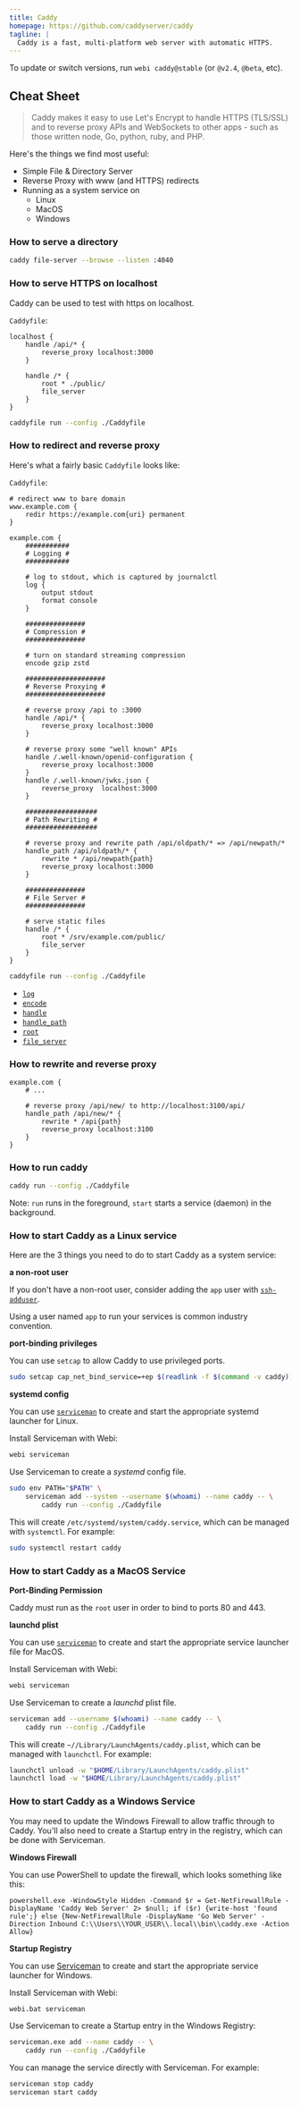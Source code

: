 ```yaml
---
title: Caddy
homepage: https://github.com/caddyserver/caddy
tagline: |
  Caddy is a fast, multi-platform web server with automatic HTTPS.
---
```


To update or switch versions, run `webi caddy@stable` (or `@v2.4`, `@beta`,
etc).

## Cheat Sheet

> Caddy makes it easy to use Let's Encrypt to handle HTTPS (TLS/SSL) and to
> reverse proxy APIs and WebSockets to other apps - such as those written node,
> Go, python, ruby, and PHP.

Here's the things we find most useful:

- Simple File & Directory Server
- Reverse Proxy with www (and HTTPS) redirects
- Running as a system service on
  - Linux
  - MacOS
  - Windows

### How to serve a directory

```sh
caddy file-server --browse --listen :4040
```

### How to serve HTTPS on localhost

Caddy can be used to test with https on localhost.

`Caddyfile`:

```Caddyfile
localhost {
    handle /api/* {
        reverse_proxy localhost:3000
    }

    handle /* {
        root * ./public/
        file_server
    }
}
```

```sh
caddyfile run --config ./Caddyfile
```

### How to redirect and reverse proxy

Here's what a fairly basic `Caddyfile` looks like:

`Caddyfile`:

```Caddyfile
# redirect www to bare domain
www.example.com {
    redir https://example.com{uri} permanent
}

example.com {
    ###########
    # Logging #
    ###########

    # log to stdout, which is captured by journalctl
    log {
        output stdout
        format console
    }

    ###############
    # Compression #
    ###############

    # turn on standard streaming compression
    encode gzip zstd

    ####################
    # Reverse Proxying #
    ####################

    # reverse proxy /api to :3000
    handle /api/* {
        reverse_proxy localhost:3000
    }

    # reverse proxy some "well known" APIs
    handle /.well-known/openid-configuration {
        reverse_proxy localhost:3000
    }
    handle /.well-known/jwks.json {
        reverse_proxy  localhost:3000
    }

    ##################
    # Path Rewriting #
    ##################

    # reverse proxy and rewrite path /api/oldpath/* => /api/newpath/*
    handle_path /api/oldpath/* {
        rewrite * /api/newpath{path}
        reverse_proxy localhost:3000
    }

    ###############
    # File Server #
    ###############

    # serve static files
    handle /* {
        root * /srv/example.com/public/
        file_server
    }
}
```

```sh
caddyfile run --config ./Caddyfile
```

- [`log`](https://caddyserver.com/docs/caddyfile/directives/log)
- [`encode`](https://caddyserver.com/docs/caddyfile/directives/encode)
- [`handle`](https://caddyserver.com/docs/caddyfile/directives/handle)
- [`handle_path`](https://caddyserver.com/docs/caddyfile/directives/handle_path)
- [`root`](https://caddyserver.com/docs/caddyfile/directives/root)
- [`file_server`](https://caddyserver.com/docs/caddyfile/directives/file_server)

### How to rewrite and reverse proxy

```Caddyfile
example.com {
    # ...

    # reverse proxy /api/new/ to http://localhost:3100/api/
    handle_path /api/new/* {
        rewrite * /api{path}
        reverse_proxy localhost:3100
    }
}
```

### How to run caddy

```sh
caddy run --config ./Caddyfile
```

Note: `run` runs in the foreground, `start` starts a service (daemon) in the
background.

### How to start Caddy as a Linux service

Here are the 3 things you need to do to start Caddy as a system service:

**a non-root user**

If you don't have a non-root user, consider adding the `app` user with
[`ssh-adduser`](https://webinstall.dev/ssh-adduser).

Using a user named `app` to run your services is common industry convention.

**port-binding privileges**

You can use `setcap` to allow Caddy to use privileged ports.

```sh
sudo setcap cap_net_bind_service=+ep $(readlink -f $(command -v caddy))
```

**systemd config**

You can use [`serviceman`](https://webinstall.dev/serviceman) to create and
start the appropriate systemd launcher for Linux.

Install Serviceman with Webi:

```sh
webi serviceman
```

Use Serviceman to create a _systemd_ config file.

```sh
sudo env PATH="$PATH" \
    serviceman add --system --username $(whoami) --name caddy -- \
        caddy run --config ./Caddyfile
```

This will create `/etc/systemd/system/caddy.service`, which can be managed with
`systemctl`. For example:

```sh
sudo systemctl restart caddy
```

### How to start Caddy as a MacOS Service

**Port-Binding Permission**

Caddy must run as the `root` user in order to bind to ports 80 and 443.

**launchd plist**

You can use [`serviceman`](https://webinstall.dev/serviceman) to create and
start the appropriate service launcher file for MacOS.

Install Serviceman with Webi:

```sh
webi serviceman
```

Use Serviceman to create a _launchd_ plist file.

```sh
serviceman add --username $(whoami) --name caddy -- \
    caddy run --config ./Caddyfile
```

This will create `~//Library/LaunchAgents/caddy.plist`, which can be managed
with `launchctl`. For example:

```sh
launchctl unload -w "$HOME/Library/LaunchAgents/caddy.plist"
launchctl load -w "$HOME/Library/LaunchAgents/caddy.plist"
```

### How to start Caddy as a Windows Service

You may need to update the Windows Firewall to allow traffic through to Caddy.
You'll also need to create a Startup entry in the registry, which can be done
with Serviceman.

**Windows Firewall**

You can use PowerShell to update the firewall, which looks something like this:

```pwsh
powershell.exe -WindowStyle Hidden -Command $r = Get-NetFirewallRule -DisplayName 'Caddy Web Server' 2> $null; if ($r) {write-host 'found rule';} else {New-NetFirewallRule -DisplayName 'Go Web Server' -Direction Inbound C:\\Users\\YOUR_USER\\.local\\bin\\caddy.exe -Action Allow}
```

**Startup Registry**

You can use [Serviceman](https://webinstall.dev/serviceman) to create and start
the appropriate service launcher for Windows.

Install Serviceman with Webi:

```sh
webi.bat serviceman
```

Use Serviceman to create a Startup entry in the Windows Registry:

```sh
serviceman.exe add --name caddy -- \
    caddy run --config ./Caddyfile
```

You can manage the service directly with Serviceman. For example:

```sh
serviceman stop caddy
serviceman start caddy
```

